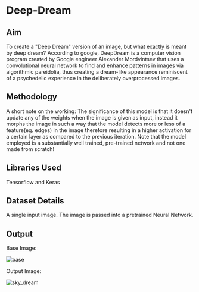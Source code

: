 # Deep-Dream

## Aim
To create a "Deep Dream" version of an image, but what exactly is meant by deep dream? According to google, DeepDream is a computer vision program created by Google engineer Alexander Mordvintsev that uses a convolutional neural network to find and enhance patterns in images via algorithmic pareidolia, thus creating a dream-like appearance reminiscent of a psychedelic experience in the deliberately overprocessed images.

## Methodology
A short note on the working: The significance of this model is that it doesn't update any of the weights when the image is given as input, instead it morphs the image in such a way that the model detects more or less of a feature(eg. edges) in the image therefore resulting in a higher activation for a certain layer as compared to the previous iteration. Note that the model employed is a substantially well trained, pre-trained network and not one made from scratch! 

## Libraries Used
Tensorflow and Keras

## Dataset Details
A single input image. The image is passed into a pretrained Neural Network.

## Output
Base Image:

![base](https://user-images.githubusercontent.com/57295909/183945886-265a924a-270b-499f-8670-1f23647c7919.jpeg)

Output Image:

![sky_dream](https://user-images.githubusercontent.com/57295909/183945983-13fb7c39-5030-42fc-9883-72c38b04efc9.png)
